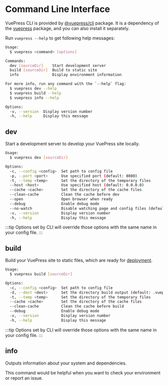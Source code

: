 # Command Line Interface

VuePress CLI is provided by [@vuepress/cli](https://www.npmjs.com/package/@vuepress/cli) package. It is a dependency of the [vuepress](https://www.npmjs.com/package/vuepress) package, and you can also install it separately.

Run `vuepress --help` to get following help messages:

```sh
Usage:
  $ vuepress <command> [options]

Commands:
  dev [sourceDir]    Start development server
  build [sourceDir]  Build to static site
  info               Display environment information

For more info, run any command with the `--help` flag:
  $ vuepress dev --help
  $ vuepress build --help
  $ vuepress info --help

Options:
  -v, --version  Display version number 
  -h, --help     Display this message 
```

## dev

Start a development server to develop your VuePress site locally.

```sh
Usage:
  $ vuepress dev [sourceDir]

Options:
  -c, --config <config>  Set path to config file 
  -p, --port <port>      Use specified port (default: 8080) 
  -t, --temp <temp>      Set the directory of the temporary files 
  --host <host>          Use specified host (default: 0.0.0.0) 
  --cache <cache>        Set the directory of the cache files 
  --clean-cache          Clean the cache before dev 
  --open                 Open browser when ready 
  --debug                Enable debug mode 
  --no-watch             Disable watching page and config files (default: true)
  -v, --version          Display version number 
  -h, --help             Display this message
```

:::tip
Options set by CLI will override those options with the same name in your config file.
:::

## build

Build your VuePress site to static files, which are ready for [deployment](../guide/deployment.md).

```sh
Usage:
  $ vuepress build [sourceDir]

Options:
  -c, --config <config>  Set path to config file 
  -d, --dest <dest>      Set the directory build output (default: .vuepress/dist) 
  -t, --temp <temp>      Set the directory of the temporary files 
  --cache <cache>        Set the directory of the cache files 
  --clean-cache          Clean the cache before build 
  --debug                Enable debug mode 
  -v, --version          Display version number 
  -h, --help             Display this message
```

:::tip
Options set by CLI will override those options with the same name in your config file.
:::

## info

Outputs information about your system and dependencies.

This command would be helpful when you want to check your environment or report an issue.
